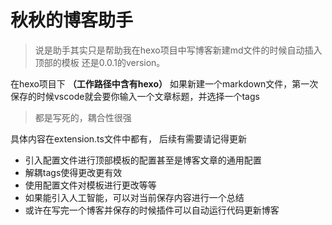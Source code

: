 # 秋秋的博客助手

> 说是助手其实只是帮助我在hexo项目中写博客新建md文件的时候自动插入顶部的模板
> 还是0.0.1的version。

在hexo项目下 **（工作路径中含有hexo）**  如果新建一个markdown文件，第一次保存的时候vscode就会要你输入一个文章标题，并选择一个tags

> 都是写死的，耦合性很强

具体内容在extension.ts文件中都有，
后续有需要请记得更新

- 引入配置文件进行顶部模板的配置甚至是博客文章的通用配置
- 解耦tags使得更改更有效
- 使用配置文件对模板进行更改等等
- 如果能引入人工智能，可以对当前保存内容进行一个总结
- 或许在写完一个博客并保存的时候插件可以自动运行代码更新博客
